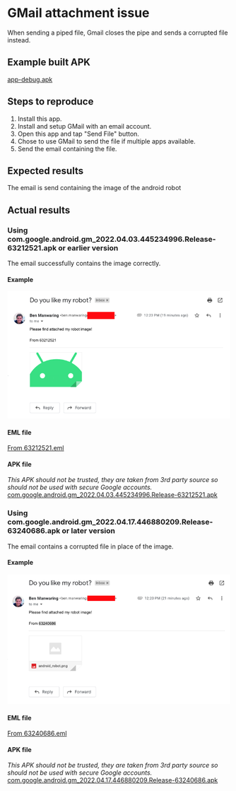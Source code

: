 # GMail attachment issue
When sending a piped file, Gmail closes the pipe and sends a corrupted file instead.

## Example built APK
[app-debug.apk](README/app-debug.apk)

## Steps to reproduce
1. Install this app.
2. Install and setup GMail with an email account.
3. Open this app and tap "Send File" button.
4. Chose to use GMail to send the file if multiple apps available.
5. Send the email containing the file.

## Expected results
The email is send containing the image of the android robot

## Actual results
### Using com.google.android.gm_2022.04.03.445234996.Release-63212521.apk or earlier version
The email successfully contains the image correctly.

#### Example
![From 63212521.png](<README/From 63212521.png>)

#### EML file
[From 63212521.eml](<README/From 63212521.eml>)

#### APK file
*This APK should not be trusted, they are taken from 3rd party source so should not be used with secure Google accounts.*
[com.google.android.gm_2022.04.03.445234996.Release-63212521.apk](README/com.google.android.gm_2022.04.03.445234996.Release-63212521.apk)

### Using com.google.android.gm_2022.04.17.446880209.Release-63240686.apk or later version
The email contains a corrupted file in place of the image.

#### Example
![From 63240686.png](<README/From 63240686.png>)

#### EML file
[From 63240686.eml](<README/From 63240686.eml>)

#### APK file
*This APK should not be trusted, they are taken from 3rd party source so should not be used with secure Google accounts.*
[com.google.android.gm_2022.04.17.446880209.Release-63240686.apk](README/com.google.android.gm_2022.04.17.446880209.Release-63240686.apk)
